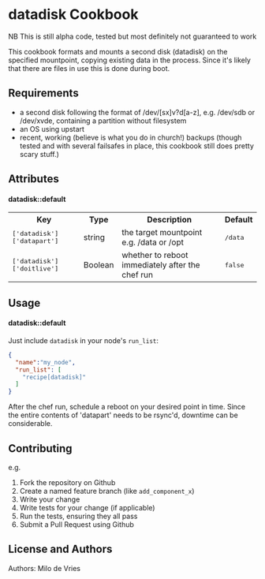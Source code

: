 datadisk Cookbook
=================

NB This is still alpha code, tested but most definitely not guaranteed to work

This cookbook formats and mounts a second disk (datadisk) on the specified mountpoint, copying existing data in the process. Since it's likely that there are files in use this is done during boot.


Requirements
------------
- a second disk following the format of /dev/[sx]v?d[a-z], e.g. /dev/sdb or /dev/xvde, containing a partition without filesystem
- an OS using upstart
- recent, working (believe is what you do in church!) backups (though tested and with several failsafes in place, this cookbook still does pretty scary stuff.)

Attributes
----------
#### datadisk::default
<table>
  <tr>
    <th>Key</th>
    <th>Type</th>
    <th>Description</th>
    <th>Default</th>
  </tr>
  <tr>
    <td><tt>['datadisk']['datapart']</tt></td>
    <td>string</td>
    <td>the target mountpoint e.g. /data or /opt</td>
    <td><tt>/data</tt></td>
  </tr>
  <tr>
    <td><tt>['datadisk']['doitlive']</tt></td>
    <td>Boolean</td>
    <td>whether to reboot immediately after the chef run</td>
    <td><tt>false</tt></td>
  </tr>
</table>

Usage
-----
#### datadisk::default

Just include `datadisk` in your node's `run_list`:

```json
{
  "name":"my_node",
  "run_list": [
    "recipe[datadisk]"
  ]
}
```
After the chef run, schedule a reboot on your desired point in time. Since the entire contents of 'datapart' needs to be rsync'd, downtime can be considerable.

Contributing
------------

e.g.
1. Fork the repository on Github
2. Create a named feature branch (like `add_component_x`)
3. Write your change
4. Write tests for your change (if applicable)
5. Run the tests, ensuring they all pass
6. Submit a Pull Request using Github

License and Authors
-------------------
Authors: Milo de Vries
